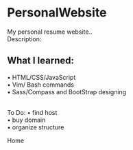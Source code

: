 # PersonalWebsite
My personal resume website..
<br>
Description:
<h2>What I learned:</h2>
• HTML/CSS/JavaScript<br>
• Vim/ Bash commands<br>
• Sass/Compass and BootStrap designing <br>
 <br>

To Do:
• find host<br>
• buy domain<br>
• organize structure<br>
<p>     Home </p><br>
 <br>
